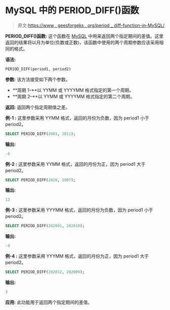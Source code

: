 # MySQL 中的 PERIOD_DIFF()函数

> 原文:[https://www . geesforgeks . org/period _ diff-function-in-MySQL/](https://www.geeksforgeeks.org/period_diff-function-in-mysql/)

**PERIOD_DIFF()函数:**
这个函数在 [MySQL](https://www.geeksforgeeks.org/sql-tutorial/) 中用来返回两个指定期间的差值。这里返回的结果将以月为单位(负数或正数)，该函数中使用的两个周期参数应该采用相同的格式。

**语法:**

```sql
PERIOD_DIFF(period1, period2)

```

**参数:**
该方法接受如下两个参数。

*   **周期 1–**以 YYMM 或 YYYYMM 格式指定的第一个周期。
*   **周期 2–**以 YYMM 或 YYYYMM 格式指定的第二个周期。

**返回:**
返回两个指定周期值之差。

**例-1 :**
这里参数采用 YYMM 格式，返回的月份为负数，因为 period1 小于 period2。

```sql
SELECT PERIOD_DIFF(2003, 2011);
```

**输出:**

```sql
-8
```

**例-2 :**
这里参数采用 YYMM 格式，返回的月份为正，因为 period1 大于 period2。

```sql
SELECT PERIOD_DIFF(2020, 2007);
```

**输出:**

```sql
13
```

**例-3 :**
这里参数采用 YYYMM 格式，返回的月份为负数，因为 period1 小于 period2。

```sql
SELECT PERIOD_DIFF(202001, 202010);
```

**输出:**

```sql
-9
```

**例-4 :**
这里参数采用 YYYMM 格式，返回的月份为正，因为 period1 大于 period2。

```sql
SELECT PERIOD_DIFF(202012, 202009);
```

**输出:**

```sql
3
```

**应用:**
此功能用于返回两个指定期间的差值。